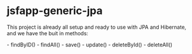 <h1>jsfapp-generic-jpa</h1>
<p>This project is already all setup and ready to use with JPA and Hibernate, and we have the buit in methods:</p>
- findByID()
- findAll()
- save()
- update()
- deleteById()
- deleteAll()
